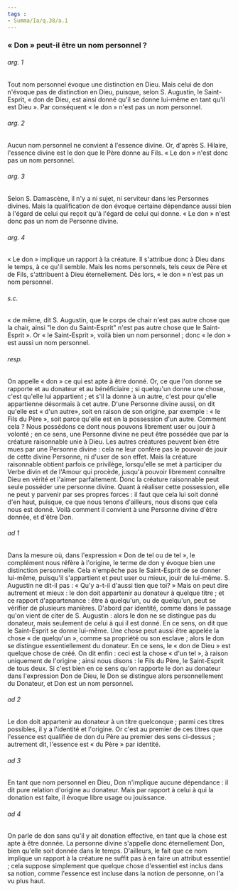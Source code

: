 ```yaml
---
tags : 
- Summa/Ia/q.38/a.1
---
```


### « Don » peut-il être un nom personnel ?

###### arg. 1
Tout nom personnel évoque une distinction en Dieu. Mais celui de don n'évoque pas de distinction en Dieu, puisque, selon S. Augustin, le Saint-Esprit, « don de Dieu, est ainsi donné qu'il se donne lui-même en tant qu'il est Dieu ». Par conséquent « le don » n'est pas un nom personnel. 

###### arg. 2
Aucun nom personnel ne convient à l'essence divine. Or, d'après S. Hilaire, l'essence divine est le don que le Père donne au Fils. « Le don » n'est donc pas un nom personnel. 

###### arg. 3
Selon S. Damascène, il n'y a ni sujet, ni serviteur dans les Personnes divines. Mais la qualification de don évoque certaine dépendance aussi bien à l'égard de celui qui reçoit qu'à l'égard de celui qui donne. « Le don » n'est donc pas un nom de Personne divine. 

###### arg. 4
« Le don » implique un rapport à la créature. Il s'attribue donc à Dieu dans le temps, à ce qu'il semble. Mais les noms personnels, tels ceux de Père et de Fils, s'attribuent à Dieu éternellement. Dès lors, « le don » n'est pas un nom personnel. 

###### s.c.
« de même, dit S. Augustin, que le corps de chair n'est pas autre chose que la chair, ainsi "le don du Saint-Esprit" n'est pas autre chose que le Saint-Esprit ». Or « le Saint-Esprit », voilà bien un nom personnel ; donc « le don » est aussi un nom personnel. 

###### resp.
On appelle « don » ce qui est apte à être donné. Or, ce que l'on donne se rapporte et au donateur et au bénéficiaire ; si quelqu'un donne une chose, c'est qu'elle lui appartient ; et s'il la donne à un autre, c'est pour qu'elle appartienne désormais à cet autre. D'une Personne divine aussi, on dit qu'elle est « d'un autre», soit en raison de son origine, par exemple : « le Fils du Père », soit parce qu'elle est en la possession d'un autre. Comment cela ? Nous possédons ce dont nous pouvons librement user ou jouir à volonté ; en ce sens, une Personne divine ne peut être possédée que par la créature raisonnable unie à Dieu. Les autres créatures peuvent bien être mues par une Personne divine : cela ne leur confère pas le pouvoir de jouir de cette divine Personne, ni d'user de son effet. Mais la créature raisonnable obtient parfois ce privilège, lorsqu'elle se met à participer du Verbe divin et de l'Amour qui procède, jusqu'à pouvoir librement connaître Dieu en vérité et l'aimer parfaitement. Donc la créature raisonnable peut seule posséder une personne divine. Quant à réaliser cette possession, elle ne peut y parvenir par ses propres forces : il faut que cela lui soit donné d'en haut, puisque, ce que nous tenons d'ailleurs, nous disons que cela nous est donné. Voilà comment il convient à une Personne divine d'être donnée, et d'être Don. 

###### ad 1
Dans la mesure où, dans l'expression « Don de tel ou de tel », le complément nous réfère à l'origine, le terme de don y évoque bien une distinction personnelle. Cela n'empêche pas le Saint-Esprit de se donner lui-même, puisqu'il s'appartient et peut user ou mieux, jouir de lui-même. S. Augustin ne dit-il pas : « Qu'y a-t-il d'aussi tien que toi? » Mais on peut dire autrement et mieux : le don doit appartenir au donateur à quelque titre ; et ce rapport d'appartenance : être à quelqu'un, ou de quelqu'un, peut se vérifier de plusieurs manières. D'abord par identité, comme dans le passage qu'on vient de citer de S. Augustin : alors le don ne se distingue pas du donateur, mais seulement de celui à qui il est donné. En ce sens, on dit que le Saint-Esprit se donne lui-même. Une chose peut aussi être appelée la chose « de quelqu'un », comme sa propriété ou son esclave ; alors le don se distingue essentiellement du donateur. En ce sens, le « don de Dieu » est quelque chose de créé. On dit enfin : ceci est la chose « d'un tel », à raison uniquement de l'origine ; ainsi nous disons : le Fils du Père, le Saint-Esprit de tous deux. Si c'est bien en ce sens qu'on rapporte le don au donateur dans l'expression Don de Dieu, le Don se distingue alors personnellement du Donateur, et Don est un nom personnel. 

###### ad 2
Le don doit appartenir au donateur à un titre quelconque ; parmi ces titres possibles, il y a l'identité et l'origine. Or c'est au premier de ces titres que l'essence est qualifiée de don du Père au premier des sens ci-dessus ; autrement dit, l'essence est « du Père » par identité. 

###### ad 3
En tant que nom personnel en Dieu, Don n'implique aucune dépendance : il dit pure relation d'origine au donateur. Mais par rapport à celui à qui la donation est faite, il évoque libre usage ou jouissance. 

###### ad 4
On parle de don sans qu'il y ait donation effective, en tant que la chose est apte à être donnée. La personne divine s'appelle donc éternellement Don, bien qu'elle soit donnée dans le temps. D'ailleurs, le fait que ce nom implique un rapport à la créature ne suffit pas à en faire un attribut essentiel ; cela suppose simplement que quelque chose d'essentiel est inclus dans sa notion, comme l'essence est incluse dans la notion de personne, on l'a vu plus haut. 



